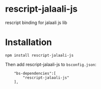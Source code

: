 # rescript-jalaali-js
rescript binding for jalaali js lib

# Installation
```shell
npm install rescript-jalaali-js
```
Then add rescript-jalaali-js to `bsconfig.json`:
```
    "bs-dependencies":[
        "rescript-jalaali-js"
    ],
```